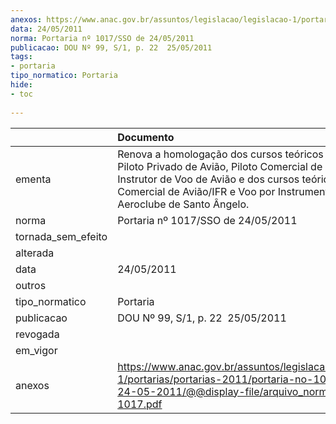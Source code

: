 ```yaml
---
anexos: https://www.anac.gov.br/assuntos/legislacao/legislacao-1/portarias/portarias-2011/portaria-no-1017-sso-de-24-05-2011/@@display-file/arquivo_norma/PA2011-1017.pdf
data: 24/05/2011
norma: Portaria nº 1017/SSO de 24/05/2011
publicacao: DOU Nº 99, S/1, p. 22  25/05/2011
tags:
- portaria
tipo_normatico: Portaria
hide: 
- toc 
 
---
```


|                    | Documento                                                                                                                                                                                                                                        |
|:-------------------|:-------------------------------------------------------------------------------------------------------------------------------------------------------------------------------------------------------------------------------------------------|
| ementa             | Renova a homologação dos cursos teóricos e práticos de Piloto Privado de Avião, Piloto Comercial de Avião, Instrutor de Voo de Avião e dos cursos teóricos de Piloto Comercial de Avião/IFR e Voo por Instrumentos do Aeroclube de Santo Ângelo. |
| norma              | Portaria nº 1017/SSO de 24/05/2011                                                                                                                                                                                                               |
| tornada_sem_efeito |                                                                                                                                                                                                                                                  |
| alterada           |                                                                                                                                                                                                                                                  |
| data               | 24/05/2011                                                                                                                                                                                                                                       |
| outros             |                                                                                                                                                                                                                                                  |
| tipo_normatico     | Portaria                                                                                                                                                                                                                                         |
| publicacao         | DOU Nº 99, S/1, p. 22  25/05/2011                                                                                                                                                                                                                |
| revogada           |                                                                                                                                                                                                                                                  |
| em_vigor           |                                                                                                                                                                                                                                                  |
| anexos             | https://www.anac.gov.br/assuntos/legislacao/legislacao-1/portarias/portarias-2011/portaria-no-1017-sso-de-24-05-2011/@@display-file/arquivo_norma/PA2011-1017.pdf                                                                                |